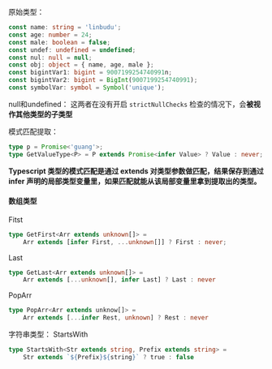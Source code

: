 原始类型：
```ts
const name: string = 'linbudu';
const age: number = 24;
const male: boolean = false;
const undef: undefined = undefined;
const nul: null = null;
const obj: object = { name, age, male };
const bigintVar1: bigint = 9007199254740991n;
const bigintVar2: bigint = BigInt(9007199254740991);
const symbolVar: symbol = Symbol('unique');
```

null和undefined：
这两者在没有开启 `strictNullChecks` 检查的情况下，会**被视作其他类型的子类型**


模式匹配提取：


```ts
type p = Promise<'guang'>;
type GetValueType<P> = P extends Promise<infer Value> ? Value : never;

```

**Typescript 类型的模式匹配是通过 extends 对类型参数做匹配，结果保存到通过 infer 声明的局部类型变量里，如果匹配就能从该局部变量里拿到提取出的类型。**
#### 数组类型 
Fitst
```ts
type GetFirst<Arr extends unknown[]> = 
    Arr extends [infer First, ...unknown[]] ? First : never;
```

Last
```ts
type GetLast<Arr extends unknown[]> =
	Arr extends [...unknown[], infer Last] ? Last : never
```

PopArr
```ts
type PopArr<Arr extends unknow[]> = 
	Arr extends [...infer Rest, unknown] ? Rest : never
```

字符串类型：
StartsWith
```ts
type StartsWith<Str extends string, Prefix extends string> = 
	Str extends `${Prefix}${string}` ? true : false
```